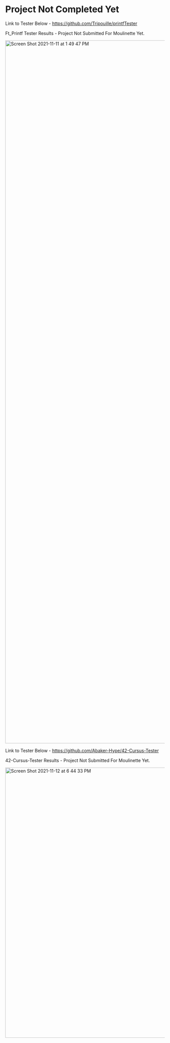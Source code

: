 # Project Not Completed Yet
Link to Tester Below - https://github.com/Tripouille/printfTester

Ft_Printf Tester Results - Project Not Submitted For Moulinette Yet.

<img width="2214" alt="Screen Shot 2021-11-11 at 1 49 47 PM" src="https://user-images.githubusercontent.com/58959408/141231360-c3a5ac71-53aa-4b30-b200-1ff6e5604239.png"> 

Link to Tester Below - https://github.com/Abaker-Hype/42-Cursus-Tester

42-Cursus-Tester Results - Project Not Submitted For Moulinette Yet.

<img width="851" alt="Screen Shot 2021-11-12 at 6 44 33 PM" src="https://user-images.githubusercontent.com/58959408/141433493-80f43e3e-d17c-4f38-be9d-6b1e8c8c81c9.png">
